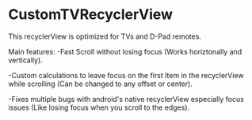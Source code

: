 # CustomTVRecyclerView
This recyclerView is optimized for TVs and D-Pad remotes.

Main features:
-Fast Scroll without losing focus (Works horiztonally and vertically).

-Custom calculations to leave focus on the first Item in the recyclerView while scrolling (Can be changed to any offset or center).

-Fixes multiple bugs with android's native recyclerView especially focus issues (Like losing focus when you scroll to the edges).

